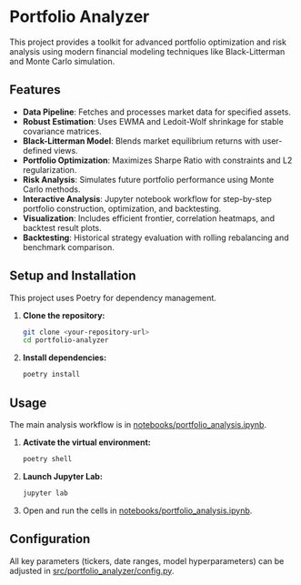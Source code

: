 # Portfolio Analyzer

This project provides a toolkit for advanced portfolio optimization and risk analysis using modern financial modeling techniques like Black-Litterman and Monte Carlo simulation.

## Features

- **Data Pipeline**: Fetches and processes market data for specified assets.
- **Robust Estimation**: Uses EWMA and Ledoit-Wolf shrinkage for stable covariance matrices.
- **Black-Litterman Model**: Blends market equilibrium returns with user-defined views.
- **Portfolio Optimization**: Maximizes Sharpe Ratio with constraints and L2 regularization.
- **Risk Analysis**: Simulates future portfolio performance using Monte Carlo methods.
- **Interactive Analysis**: Jupyter notebook workflow for step-by-step portfolio construction, optimization, and backtesting.
- **Visualization**: Includes efficient frontier, correlation heatmaps, and backtest result plots.
- **Backtesting**: Historical strategy evaluation with rolling rebalancing and benchmark comparison.

## Setup and Installation

This project uses Poetry for dependency management.

1. **Clone the repository:**
    ```bash
    git clone <your-repository-url>
    cd portfolio-analyzer
    ```

2. **Install dependencies:**
    ```bash
    poetry install
    ```

## Usage

The main analysis workflow is in [notebooks/portfolio_analysis.ipynb](notebooks/portfolio_analysis.ipynb).

1. **Activate the virtual environment:**
    ```bash
    poetry shell
    ```

2. **Launch Jupyter Lab:**
    ```bash
    jupyter lab
    ```

3. Open and run the cells in [notebooks/portfolio_analysis.ipynb](notebooks/portfolio_analysis.ipynb).

## Configuration

All key parameters (tickers, date ranges, model hyperparameters) can be adjusted in [src/portfolio_analyzer/config.py](src/portfolio_analyzer/config.py).